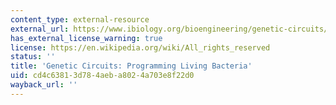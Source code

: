 ```yaml
---
content_type: external-resource
external_url: https://www.ibiology.org/bioengineering/genetic-circuits/
has_external_license_warning: true
license: https://en.wikipedia.org/wiki/All_rights_reserved
status: ''
title: 'Genetic Circuits: Programming Living Bacteria'
uid: cd4c6381-3d78-4aeb-a802-4a703e8f22d0
wayback_url: ''
---
```

